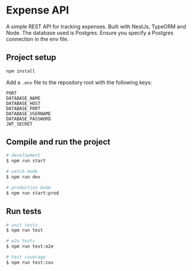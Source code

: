 # Expense API

A simple REST API for tracking expenses. Built with NestJs, TypeORM and Node. The database used is Postgres. Ensure you specify a Postgres connection in the env file.

## Project setup

```bash
npm install
```

Add a `.env` file to the repository root with the following keys:

```properties
PORT
DATABASE_NAME
DATABASE_HOST
DATABASE_PORT
DATABASE_USERNAME
DATABASE_PASSWORD
JWT_SECRET
```

## Compile and run the project

```bash
# development
$ npm run start

# watch mode
$ npm run dev

# production mode
$ npm run start:prod
```

## Run tests

```bash
# unit tests
$ npm run test

# e2e tests
$ npm run test:e2e

# test coverage
$ npm run test:cov
```
